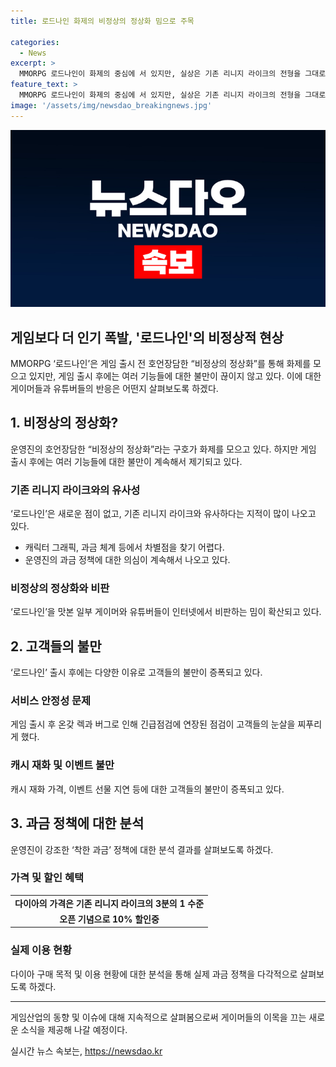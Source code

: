 ```yaml
---
title: 로드나인 화제의 비정상의 정상화 밈으로 주목

categories:
  - News
excerpt: >
  MMORPG 로드나인이 화제의 중심에 서 있지만, 실상은 기존 리니지 라이크의 전형을 그대로 이어가고 있다. 과금 체계와 게임 품질 등에서 여러 문제가 지적되고 있으며, 이에 대한 게이머들과 유튜버들의 비판이 쏟아지고 있다. 이에 로드나인은 비정상의 정상화라는 밈으로 논란의 중심에 선 상태이며, 향후 게임의 행보에 대한 관심이 증폭되고 있다. 로드나인이 어떻게 이러한 비판에 대응하고 향후 발전할지에 대한 관심이 커지고 있다.  
feature_text: >
  MMORPG 로드나인이 화제의 중심에 서 있지만, 실상은 기존 리니지 라이크의 전형을 그대로 이어가고 있다. 과금 체계와 게임 품질 등에서 여러 문제가 지적되고 있으며, 이에 대한 게이머들과 유튜버들의 비판이 쏟아지고 있다. 이에 로드나인은 비정상의 정상화라는 밈으로 논란의 중심에 선 상태이며, 향후 게임의 행보에 대한 관심이 증폭되고 있다. 로드나인이 어떻게 이러한 비판에 대응하고 향후 발전할지에 대한 관심이 커지고 있다.  
image: '/assets/img/newsdao_breakingnews.jpg'
---
```


<p><img src="/assets/img/newsdao_breakingnews.jpg" alt="bookingtag 속보" /></p>

<h2>게임보다 더 인기 폭발, '로드나인'의 비정상적 현상</h2>

<p data-ke-size="size16">MMORPG ‘로드나인’은 게임 출시 전 호언장담한 “비정상의 정상화”를 통해 화제를 모으고 있지만, 게임 출시 후에는 여러 기능들에 대한 불만이 끊이지 않고 있다. 이에 대한 게이머들과 유튜버들의 반응은 어떤지 살펴보도록 하겠다.</p>

<h2>1. 비정상의 정상화?</h2>

<p data-ke-size="size16">운영진의 호언장담한 “비정상의 정상화”라는 구호가 화제를 모으고 있다. 하지만 게임 출시 후에는 여러 기능들에 대한 불만이 계속해서 제기되고 있다.</p>

<h3><b>기존 리니지 라이크와의 유사성</b></h3>

<p data-ke-size="size16">‘로드나인’은 새로운 점이 없고, 기존 리니지 라이크와 유사하다는 지적이 많이 나오고 있다.</p>

<ul>
  <li>캐릭터 그래픽, 과금 체계 등에서 차별점을 찾기 어렵다.</li>
  <li>운영진의 과금 정책에 대한 의심이 계속해서 나오고 있다.</li>
</ul>

<h3><b>비정상의 정상화와 비판</b></h3>

<p data-ke-size="size16">‘로드나인’을 맛본 일부 게이머와 유튜버들이 인터넷에서 비판하는 밈이 확산되고 있다.</p>

<h2>2. 고객들의 불만</h2>

<p data-ke-size="size16">‘로드나인’ 출시 후에는 다양한 이유로 고객들의 불만이 증폭되고 있다.</p>

<h3><b>서비스 안정성 문제</b></h3>

<p data-ke-size="size16">게임 출시 후 온갖 렉과 버그로 인해 긴급점검에 연장된 점검이 고객들의 눈살을 찌푸리게 했다.</p>

<h3><b>캐시 재화 및 이벤트 불만</b></h3>

<p data-ke-size="size16">캐시 재화 가격, 이벤트 선물 지연 등에 대한 고객들의 불만이 증폭되고 있다.</p>

<h2>3. 과금 정책에 대한 분석</h2>

<p data-ke-size="size16">운영진이 강조한 ‘착한 과금’ 정책에 대한 분석 결과를 살펴보도록 하겠다.</p>

<h3><b>가격 및 할인 혜택</b></h3>

<table>
  <tr>
    <td style="text-align: center; height: 17px;"><b>다이아의 가격은 기존 리니지 라이크의 3분의 1 수준</b></td>
  </tr>
  <tr>
    <td style="text-align: center; height: 17px;"><b>오픈 기념으로 10% 할인중</b></td>
  </tr>
</table>

<h3><b>실제 이용 현황</b></h3>

<p data-ke-size="size16">다이아 구매 목적 및 이용 현황에 대한 분석을 통해 실제 과금 정책을 다각적으로 살펴보도록 하겠다.</p>

<hr>

<p data-ke-size="size16">게임산업의 동향 및 이슈에 대해 지속적으로 살펴봄으로써 게이머들의 이목을 끄는 새로운 소식을 제공해 나갈 예정이다.</p>
실시간 뉴스 속보는, <a href="https://newsdao.kr" rel="dofollow">https://newsdao.kr</a>


